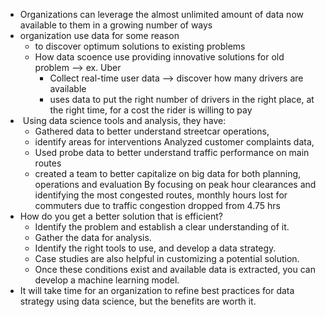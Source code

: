 - Organizations can leverage the almost unlimited amount of data now available to them in a growing number of ways
- organization use data for some reason 
    - to discover optimum solutions to existing problems
    - How data scoence use providing innovative solutions for old problem --> ex. Uber
        - Collect real-time user data --> discover how many drivers are available
        - uses data to put the right number of drivers in the right place, at the right time, for a cost the rider is willing to pay
-  Using data science tools and analysis, they have:
    - Gathered data to better understand streetcar operations,
    - identify areas for interventions Analyzed customer complaints data,
    - Used probe data to better understand traffic performance on main routes
    - created a team to better capitalize on big data for both planning, operations and evaluation By focusing on peak hour clearances and identifying the most congested routes, monthly hours lost for commuters due to traffic congestion dropped from 4.75 hrs
- How do you get a better solution that is efficient?
    - Identify the problem and establish a clear understanding of it.
    - Gather the data for analysis.
    - Identify the right tools to use, and develop a data strategy.
    - Case studies are also helpful in customizing a potential solution.
    - Once these conditions exist and available data is extracted, you can develop a machine learning model.
- It will take time for an organization to refine best practices for data strategy using data science, but the benefits are worth it.
      
